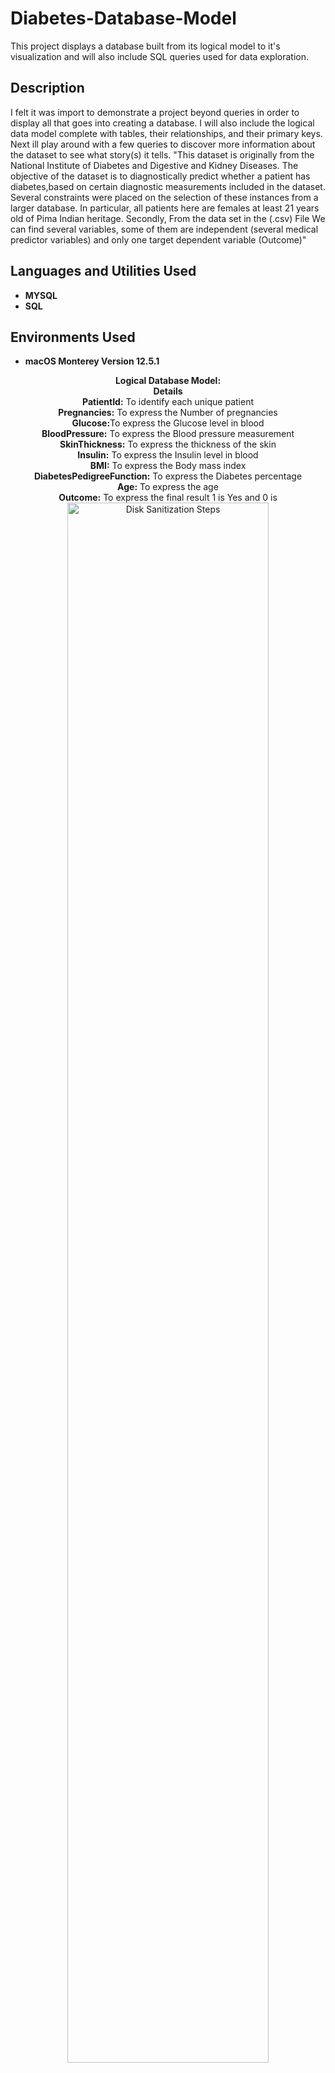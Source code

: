 # Diabetes-Database-Model
This project displays a database built from its logical model to it's visualization and will also include SQL queries used for data exploration. 



<h2>Description</h2>
I felt it was import to demonstrate a project beyond queries in order to display all that goes into creating a database. I will also include the logical data model complete with tables, their relationships, and their primary keys. Next ill play around with a few queries to discover more information about the dataset to see what story(s) it tells. "This dataset is originally from the National Institute of Diabetes and Digestive and Kidney
Diseases. The objective of the dataset is to diagnostically predict whether a patient has diabetes,based on certain diagnostic measurements included in the dataset. Several constraints were placed on the selection of these instances from a larger database. In particular, all patients here are females
at least 21 years old of Pima Indian heritage. Secondly, From the data set in the (.csv) File We can find several variables, some of them are independent
(several medical predictor variables) and only one target dependent variable (Outcome)"

<br />


<h2>Languages and Utilities Used</h2>

- <b>MYSQL</b> 
- <b>SQL</b>

<h2>Environments Used </h2>

- <b>macOS Monterey Version 12.5.1</b>

<p align="center">
  <b>Logical Database Model:</b> <br/>
  <b>Details</b> <br/>
  <b>PatientId:</b> To identify each unique patient <br/>
<b>Pregnancies:</b> To express the Number of pregnancies <br/>
<b>Glucose:</b>To express the Glucose level in blood <br/>
  <b>BloodPressure:</b> To express the Blood pressure measurement <br/>
  <b>SkinThickness:</b> To express the thickness of the skin <br/>
  <b>Insulin:</b> To express the Insulin level in blood <br/>
  <b>BMI:</b> To express the Body mass index <br/>
  <b>DiabetesPedigreeFunction:</b> To express the Diabetes percentage<br/>
  <b>Age:</b> To express the age <br/>
  <b>Outcome:</b> To express the final result 1 is Yes and 0 is <br/>
<img src="https://i.imgur.com/H1zW96Z.png" height="80%" width="80%" alt="Disk Sanitization Steps"/>
<br />
<br />
Physical Database Model:  <br/>
<img src="UPDATE IMAGE HERE" height="80%" width="80%" alt="Disk Sanitization Steps"/>
<br />
<br />
